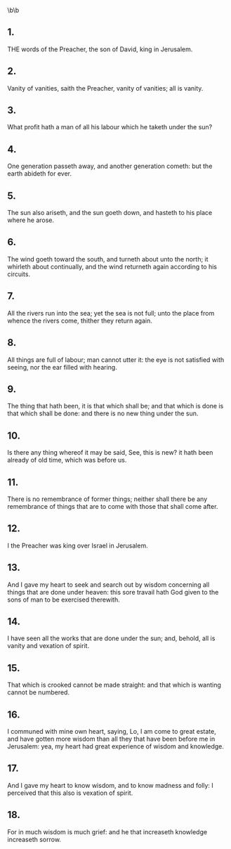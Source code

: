\b\b
## 1.
THE words of the Preacher, the son of David, king in Jerusalem.
## 2.
Vanity of vanities, saith the Preacher, vanity of vanities; all is vanity.
## 3.
What profit hath a man of all his labour which he taketh under the sun?
## 4.
One generation passeth away, and another generation cometh: but the earth abideth for ever.
## 5.
The sun also ariseth, and the sun goeth down, and hasteth to his place where he arose.
## 6.
The wind goeth toward the south, and turneth about unto the north; it whirleth about continually, and the wind returneth again according to his circuits.
## 7.
All the rivers run into the sea; yet the sea is not full; unto the place from whence the rivers come, thither they return again.
## 8.
All things are full of labour; man cannot utter it: the eye is not satisfied with seeing, nor the ear filled with hearing.
## 9.
The thing that hath been, it is that which shall be; and that which is done is that which shall be done: and there is no new thing under the sun.
## 10.
Is there any thing whereof it may be said, See, this is new?  it hath been already of old time, which was before us.
## 11.
There is no remembrance of former things; neither shall there be any remembrance of things that are to come with those that shall come after.
## 12.
I the Preacher was king over Israel in Jerusalem.
## 13.
And I gave my heart to seek and search out by wisdom concerning all things that are done under heaven: this sore travail hath God given to the sons of man to be exercised therewith.
## 14.
I have seen all the works that are done under the sun; and, behold, all is vanity and vexation of spirit.
## 15.
That which is crooked cannot be made straight: and that which is wanting cannot be numbered.
## 16.
I communed with mine own heart, saying, Lo, I am come to great estate, and have gotten more wisdom than all they that have been before me in Jerusalem: yea, my heart had great experience of wisdom and knowledge.
## 17.
And I gave my heart to know wisdom, and to know madness and folly: I perceived that this also is vexation of spirit.
## 18.
For in much wisdom is much grief: and he that increaseth knowledge increaseth sorrow.
